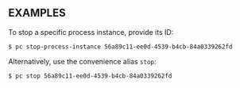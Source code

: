 ## EXAMPLES

To stop a specific process instance, provide its ID:

    $ pc stop-process-instance 56a89c11-ee0d-4539-b4cb-84a0339262fd

Alternatively, use the convenience alias `stop`:

    $ pc stop 56a89c11-ee0d-4539-b4cb-84a0339262fd
